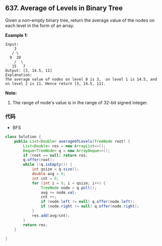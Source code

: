 ## 637. Average of Levels in Binary Tree

Given a non-empty binary tree, return the average value of the nodes on each level in the form of an array.

**Example 1:**

```
Input:
    3
   / \
  9  20
    /  \
   15   7
Output: [3, 14.5, 11]
Explanation:
The average value of nodes on level 0 is 3,  on level 1 is 14.5, and on level 2 is 11. Hence return [3, 14.5, 11].
```



**Note:**

1. The range of node's value is in the range of 32-bit signed integer.

### 代码

- BFS

```java
class Solution {
    public List<Double> averageOfLevels(TreeNode root) {
        List<Double> res = new ArrayList<>();
        Deque<TreeNode> q = new ArrayDeque<>();
        if (root == null) return res;
        q.offer(root);
        while (!q.isEmpty()) {
            int qsize = q.size();
            double avg = 0;
            int cnt = 0;
            for (int i = 0; i < qsize; i++) {
                TreeNode node = q.poll();
                avg += node.val;
                cnt ++;
                if (node.left != null) q.offer(node.left);
                if (node.right != null) q.offer(node.right);
            }
            res.add(avg/cnt);
        }
        return res;
    }
    
}
```

